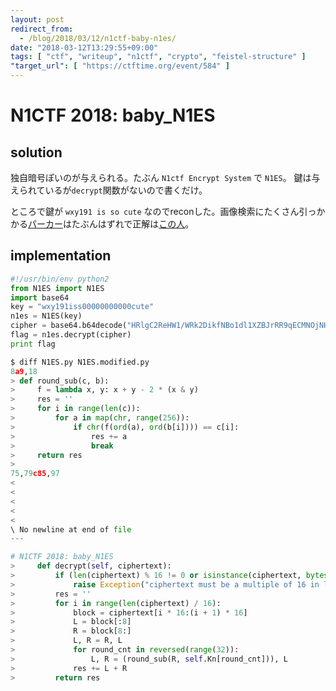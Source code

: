 ```yaml
---
layout: post
redirect_from:
  - /blog/2018/03/12/n1ctf-baby-n1es/
date: "2018-03-12T13:29:55+09:00"
tags: [ "ctf", "writeup", "n1ctf", "crypto", "feistel-structure" ]
"target_url": [ "https://ctftime.org/event/584" ]
---
```


# N1CTF 2018: baby_N1ES

## solution

独自暗号ぽいのが与えられる。たぶん `N1ctf Encrypt System` で `N1ES`。
鍵は与えられているが`decrypt`関数がないので書くだけ。

ところで鍵が `wxy191 is so cute` なのでreconした。画像検索にたくさん引っかかる[パー](https://www.aliexpress.com/item/2017-New-Woman-Autumn-And-Winter-Sailor-Collar-Long-sleeve-Casual-Pullovers-Sweatshirts-Thick-Warm-Sweatshirts/32821989240.html)[カー](https://www.amazon.co.jp/dp/B0762QX6G1/)はたぶんはずれで正解は[この人](https://pwnhub.cn/personalinfo?id=41)。

## implementation

``` python
#!/usr/bin/env python2
from N1ES import N1ES
import base64
key = "wxy191iss00000000000cute"
n1es = N1ES(key)
cipher = base64.b64decode("HRlgC2ReHW1/WRk2DikfNBo1dl1XZBJrRR9qECMNOjNHDktBJSxcI1hZIz07YjVx")
flag = n1es.decrypt(cipher)
print flag
```

``` python
$ diff N1ES.py N1ES.modified.py
8a9,18
> def round_sub(c, b):
>     f = lambda x, y: x + y - 2 * (x & y)
>     res = ''
>     for i in range(len(c)):
>         for a in map(chr, range(256)):
>             if chr(f(ord(a), ord(b[i]))) == c[i]:
>                 res += a
>                 break
>     return res
> 
75,79c85,97
< 
< 
< 
<         
<               
\ No newline at end of file
---

# N1CTF 2018: baby_N1ES
>     def decrypt(self, ciphertext):
>         if (len(ciphertext) % 16 != 0 or isinstance(ciphertext, bytes) == False):
>             raise Exception("ciphertext must be a multiple of 16 in length")
>         res = ''
>         for i in range(len(ciphertext) / 16):
>             block = ciphertext[i * 16:(i + 1) * 16]
>             L = block[:8]
>             R = block[8:]
>             L, R = R, L
>             for round_cnt in reversed(range(32)):
>                 L, R = (round_sub(R, self.Kn[round_cnt])), L
>             res += L + R
>         return res
```
